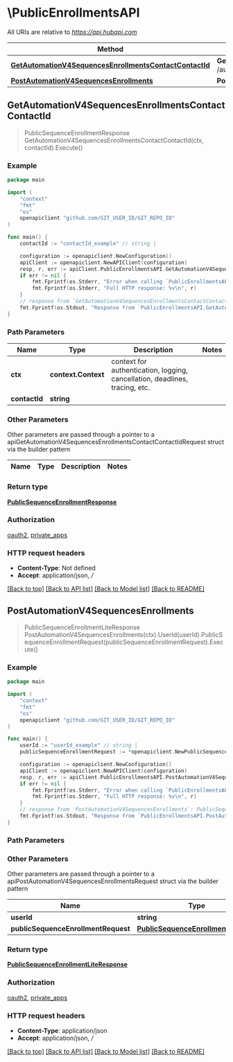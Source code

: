 # \PublicEnrollmentsAPI

All URIs are relative to *https://api.hubapi.com*

Method | HTTP request | Description
------------- | ------------- | -------------
[**GetAutomationV4SequencesEnrollmentsContactContactId**](PublicEnrollmentsAPI.md#GetAutomationV4SequencesEnrollmentsContactContactId) | **Get** /automation/v4/sequences/enrollments/contact/{contactId} | 
[**PostAutomationV4SequencesEnrollments**](PublicEnrollmentsAPI.md#PostAutomationV4SequencesEnrollments) | **Post** /automation/v4/sequences/enrollments | 



## GetAutomationV4SequencesEnrollmentsContactContactId

> PublicSequenceEnrollmentResponse GetAutomationV4SequencesEnrollmentsContactContactId(ctx, contactId).Execute()



### Example

```go
package main

import (
	"context"
	"fmt"
	"os"
	openapiclient "github.com/GIT_USER_ID/GIT_REPO_ID"
)

func main() {
	contactId := "contactId_example" // string | 

	configuration := openapiclient.NewConfiguration()
	apiClient := openapiclient.NewAPIClient(configuration)
	resp, r, err := apiClient.PublicEnrollmentsAPI.GetAutomationV4SequencesEnrollmentsContactContactId(context.Background(), contactId).Execute()
	if err != nil {
		fmt.Fprintf(os.Stderr, "Error when calling `PublicEnrollmentsAPI.GetAutomationV4SequencesEnrollmentsContactContactId``: %v\n", err)
		fmt.Fprintf(os.Stderr, "Full HTTP response: %v\n", r)
	}
	// response from `GetAutomationV4SequencesEnrollmentsContactContactId`: PublicSequenceEnrollmentResponse
	fmt.Fprintf(os.Stdout, "Response from `PublicEnrollmentsAPI.GetAutomationV4SequencesEnrollmentsContactContactId`: %v\n", resp)
}
```

### Path Parameters


Name | Type | Description  | Notes
------------- | ------------- | ------------- | -------------
**ctx** | **context.Context** | context for authentication, logging, cancellation, deadlines, tracing, etc.
**contactId** | **string** |  | 

### Other Parameters

Other parameters are passed through a pointer to a apiGetAutomationV4SequencesEnrollmentsContactContactIdRequest struct via the builder pattern


Name | Type | Description  | Notes
------------- | ------------- | ------------- | -------------


### Return type

[**PublicSequenceEnrollmentResponse**](PublicSequenceEnrollmentResponse.md)

### Authorization

[oauth2](../README.md#oauth2), [private_apps](../README.md#private_apps)

### HTTP request headers

- **Content-Type**: Not defined
- **Accept**: application/json, */*

[[Back to top]](#) [[Back to API list]](../README.md#documentation-for-api-endpoints)
[[Back to Model list]](../README.md#documentation-for-models)
[[Back to README]](../README.md)


## PostAutomationV4SequencesEnrollments

> PublicSequenceEnrollmentLiteResponse PostAutomationV4SequencesEnrollments(ctx).UserId(userId).PublicSequenceEnrollmentRequest(publicSequenceEnrollmentRequest).Execute()



### Example

```go
package main

import (
	"context"
	"fmt"
	"os"
	openapiclient "github.com/GIT_USER_ID/GIT_REPO_ID"
)

func main() {
	userId := "userId_example" // string | 
	publicSequenceEnrollmentRequest := *openapiclient.NewPublicSequenceEnrollmentRequest("ContactId_example", "SenderEmail_example", "SequenceId_example") // PublicSequenceEnrollmentRequest | 

	configuration := openapiclient.NewConfiguration()
	apiClient := openapiclient.NewAPIClient(configuration)
	resp, r, err := apiClient.PublicEnrollmentsAPI.PostAutomationV4SequencesEnrollments(context.Background()).UserId(userId).PublicSequenceEnrollmentRequest(publicSequenceEnrollmentRequest).Execute()
	if err != nil {
		fmt.Fprintf(os.Stderr, "Error when calling `PublicEnrollmentsAPI.PostAutomationV4SequencesEnrollments``: %v\n", err)
		fmt.Fprintf(os.Stderr, "Full HTTP response: %v\n", r)
	}
	// response from `PostAutomationV4SequencesEnrollments`: PublicSequenceEnrollmentLiteResponse
	fmt.Fprintf(os.Stdout, "Response from `PublicEnrollmentsAPI.PostAutomationV4SequencesEnrollments`: %v\n", resp)
}
```

### Path Parameters



### Other Parameters

Other parameters are passed through a pointer to a apiPostAutomationV4SequencesEnrollmentsRequest struct via the builder pattern


Name | Type | Description  | Notes
------------- | ------------- | ------------- | -------------
 **userId** | **string** |  | 
 **publicSequenceEnrollmentRequest** | [**PublicSequenceEnrollmentRequest**](PublicSequenceEnrollmentRequest.md) |  | 

### Return type

[**PublicSequenceEnrollmentLiteResponse**](PublicSequenceEnrollmentLiteResponse.md)

### Authorization

[oauth2](../README.md#oauth2), [private_apps](../README.md#private_apps)

### HTTP request headers

- **Content-Type**: application/json
- **Accept**: application/json, */*

[[Back to top]](#) [[Back to API list]](../README.md#documentation-for-api-endpoints)
[[Back to Model list]](../README.md#documentation-for-models)
[[Back to README]](../README.md)

